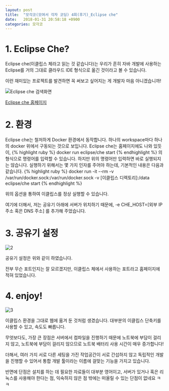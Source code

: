 ```yaml
---
layout: post
title:  "모각코(모여서 각자 코딩) 4회(후기)_Eclipse che"
date:   2018-01-31 20:58:18 +0900
categories: 모각코
---
```






# 1. Eclipse Che?

Eclipse che(이클립스 체라고 읽는 것 같습니다)는 우리가 흔히 자바 개발에 사용하는 Eclipse를 거의 그대로 클라우드 IDE 형식으로 옮긴 것이라고 볼 수 있습니다.

이런 재미있는 프로젝트를 발견하면 꼭 써보고 싶어지는 게 개발자 마음 아니겠습니까!

![Eclipse che 검색화면](http://bcnet.iptime.org/2018-01-31-모각코4차_후기/1.PNG)

[Eclipse che 홈페이지](https://www.eclipse.org/che/)

# 2. 환경

Eclipse che는 철저하게 Docker 환경에서 동작합니다. 하나의 workspace마다 하나의 docker 위에서 구동되는 것으로 보입니다. Eclipse che는 홈페이지에도 나와 있듯이, 
{% highlight ruby %}
docker run eclipse/che start
{% endhighlight %}
의 형식으로 명령어를 입력할 수 있습니다. 하지만 위의 명령어만 입력하면 바로 실행되지는 않습니다. 실행하기 위해서는 몇 가지 인자를 주어야 하는데, 기본적인 내용은 다음과 같습니다.
{% highlight ruby %}
docker run -it --rm -v /var/run/docker.sock:/var/run/docker.sock -v \[이클립스 디렉토리\]:/data eclipse/che start
{% endhighlight %}

위의 옵션을 통하여 이클립스를 정상 실행할 수 있습니다.

여기에 더해서, 저는 공유기 아래에 서버가 위치하기 때문에,  -e CHE_HOST=\[외부 IP 주소 혹은 DNS 주소\] 를 추가해 주었습니다.


# 3. 공유기 설정

![2](http://bcnet.iptime.org/2018-01-31-모각코4차_후기/2.PNG)

공유기 설정은 위와 같이 하였습니다.

전부 무슨 포트인지는 잘 모르겠지만, 이클립스 체에서 사용하는 포트라고 홈페이지에 적혀 있었습니다.


# 4. enjoy!

![3](http://bcnet.iptime.org/2018-01-31-모각코4차_후기/3.PNG)

이클립스 환경을 그대로 웹에 옮겨 둔 것처럼 생겼습니다. 대부분의 이클립스 단축키를 사용할 수 있고, 속도도 빠릅니다.

무엇보다도, 가장 큰 장점은 서버에서 컴파일을 진행하기 때문에 노트북에 부담이 걸리지 않고, 노트북에 부담이 걸리지 않으므로 노트북 배터리 사용 시간이 매우 증가합니다!

더해서, 여러 가지 서로 다른 세팅을 가진 작업공간이 서로 간섭하지 않고 독립적인 개발을 진행할 수 있어서 통합 개발 툴이라는 이름에 걸맞는 기능을 가지고 있습니다.

반면에 단점은 설치를 하는 데 필요한 자료들이 대부분 영어이고, 서버가 있거나 혹은 리눅스를 사용해야 한다는 점, 익숙하지 않은 점 밖에는 떠올릴 수 있는 단점이 없네요 ㅋㅋ

